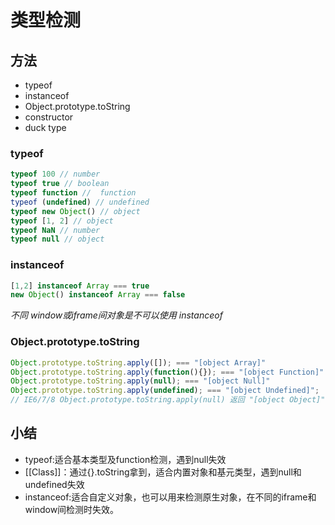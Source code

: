 # 类型检测

## 方法

+ typeof
+ instanceof
+ Object.prototype.toString
+ constructor
+ duck type

### typeof

``` JavaScript
typeof 100 // number
typeof true // boolean
typeof function //  function
typeof (undefined) // undefined
typeof new Object() // object
typeof [1, 2] // object
typeof NaN // number
typeof null // object
```

### instanceof

``` JavaScript
[1,2] instanceof Array === true
new Object() instanceof Array === false
```

*不同 window或iframe间对象是不可以使用 instanceof*

### Object.prototype.toString

``` JavaScript
Object.prototype.toString.apply([]); === "[object Array]"
Object.prototype.toString.apply(function(){}); === "[object Function]"
Object.prototype.toString.apply(null); === "[object Null]"
Object.prototype.toString.apply(undefined); === "[object Undefined]";
// IE6/7/8 Object.prototype.toString.apply(null) 返回 "[object Object]"
```

## 小结

+ typeof:适合基本类型及function检测，遇到null失效
+ [[Class]]：通过{}.toString拿到，适合内置对象和基元类型，遇到null和undefined失效
+ instanceof:适合自定义对象，也可以用来检测原生对象，在不同的iframe和window间检测时失效。